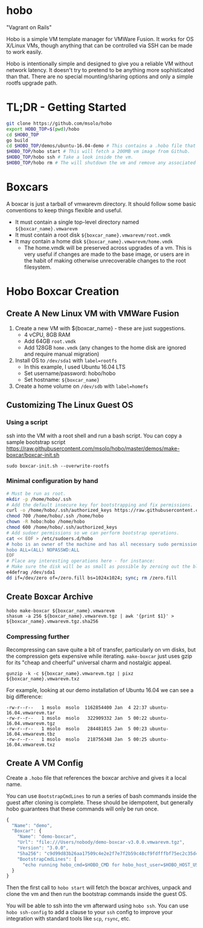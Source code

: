 # hobo
"Vagrant on Rails"

Hobo is a simple VM template manager for VMWare Fusion. It works for OS X/Linux VMs, though anything that can be controlled via SSH can be made to work easily.

Hobo is intentionally simple and designed to give you a reliable VM without network latency. It doesn't try to pretend to be anything more sophisticated than that. There are no special mounting/sharing options and only a simple rootfs upgrade path.

# TL;DR - Getting Started
```bash
git clone https://github.com/msolo/hobo
export HOBO_TOP=$(pwd)/hobo
cd $HOBO_TOP
go build
cd $HOBO_TOP/demos/ubuntu-16.04-demo # This contains a .hobo file that configures the demo vm.
$HOBO_TOP/hobo start # This will fetch a 200MB vm image from Github.
$HOBO_TOP/hobo ssh # Take a look inside the vm.
$HOBO_TOP/hobo rm # The will shutdown the vm and remove any associated storage - you will be prompted.
```

# Boxcars

A boxcar is just a tarball of vmwarevm directory. It should follow some basic conventions to keep things flexible and useful.
* It must contain a single top-level directory named `${boxcar_name}.vmwarevm`
* It must contain a root disk `${boxcar_name}.vmwarevm/root.vmdk`
* It may contain a home disk `${boxcar_name}.vmwarevm/home.vmdk`
  * The home.vmdk will be preserved across upgrades of a vm. This is very useful if changes are made to the base image, or users are in the habit of making otherwise unrecoverable changes to the root filesystem.

# Hobo Boxcar Creation

## Create A New Linux VM with VMWare Fusion
1. Create a new VM with ${boxcar_name} - these are just suggestions.
   * 4 vCPU, 8GB RAM
   * Add 64GB `root.vmdk`
   * Add 128GB `home.vmdk` (any changes to the home disk are ignored and require manual migration)
2. Install OS to `/dev/sda1` with `label=rootfs`
   * In this example, I used Ubuntu 16.04 LTS
   * Set username/password: hobo/hobo
   * Set hostname: `${boxcar_name}`
3. Create a home volume on `/dev/sdb` with `label=homefs`

## Customizing The Linux Guest OS

### Using a script
ssh into the VM with a root shell and run a bash script. You can copy a sample bootstrap script https://raw.githubusercontent.com/msolo/hobo/master/demos/make-boxcar/boxcar-init.sh
```
sudo boxcar-init.sh --overwrite-rootfs
```

### Minimal configuration by hand
```bash
# Must be run as root.
mkdir -p /home/hobo/.ssh
# Add the default insecure key for bootstrapping and fix permissions.
curl -o /home/hobo/.ssh/authorized_keys https://raw.githubusercontent.com/msolo/hobo/master/keys/hobo-bootstrap-insecure.pub
chmod 700 /home/hobo/.ssh /home/hobo
chown -R hobo:hobo /home/hobo
chmod 600 /home/hobo/.ssh/authorized_keys
# Add sudoer permissions so we can perform bootstrap operations.
cat << EOF > /etc/sudoers.d/hobo
# hobo is an owner of the machine and has all necessary sudo permissions.
hobo ALL=(ALL) NOPASSWD:ALL
EOF
# Place any interesting operations here - for instance:
# Make sure the disk will be as small as possible by zeroing out the blocks.
e4defrag /dev/sda1
dd if=/dev/zero of=/zero.fill bs=1024x1024; sync; rm /zero.fill
```

## Create Boxcar Archive
```
hobo make-boxcar ${boxcar_name}.vmwarevm
shasum -a 256 ${boxcar_name}.vmwarevm.tgz | awk '{print $1}' > ${boxcar_name}.vmwarevm.tgz.sha256
```

### Compressing further
Recompressing can save quite a bit of transfer, particularly on vm disks, but the compression gets expensive while iterating. `make-boxcar` just uses gzip for its "cheap and cheerful" universal charm and nostalgic appeal.
```
gunzip -k -c ${boxcar_name}.vmwarevm.tgz | pixz ${boxcar_name}.vmwarevm.txz
```

For example, looking at our demo installation of Ubuntu 16.04 we can see a big difference:
```
-rw-r--r--   1 msolo  msolo  1162854400 Jan  4 22:37 ubuntu-16.04.vmwarevm.tar
-rw-r--r--   1 msolo  msolo   322909332 Jan  5 00:22 ubuntu-16.04.vmwarevm.tgz
-rw-r--r--   1 msolo  msolo   284481015 Jan  5 00:23 ubuntu-16.04.vmwarevm.tbz
-rw-r--r--   1 msolo  msolo   218756348 Jan  5 00:25 ubuntu-16.04.vmwarevm.txz
```

## Create A VM Config
Create a `.hobo` file that references the boxcar archive and gives it a local name.

You can use `BootstrapCmdLines` to run a series of bash commands inside the guest after cloning is complete. These should be idempotent, but generally hobo guarantees that these commands will only be run once.

```javascript
{
  "Name": "demo",
  "Boxcar": {
    "Name": "demo-boxcar",
    "Url": "file:///Users/nobody/demo-boxcar-v3.0.0.vmwarevm.tgz",
    "Version": "3.0.0",
    "Sha256": "c9d99d83b26aa17509c4e2e2f7e7f2b59c48cf9fdfffbf75ec2c35d412d87a41",
    "BootstrapCmdLines": [
      "echo running hobo_cmd=$HOBO_CMD for hobo_host_user=$HOBO_HOST_USER"]
  }
}
```
Then the first call to `hobo start` will fetch the boxcar archives, unpack and clone the vm and then run the bootstrap commands inside the guest OS.

You will be able to ssh into the vm afterward using `hobo ssh`. You can use `hobo ssh-config` to add a clause to your `ssh` config to improve your integration with standard tools like `scp`, `rsync`, etc.
